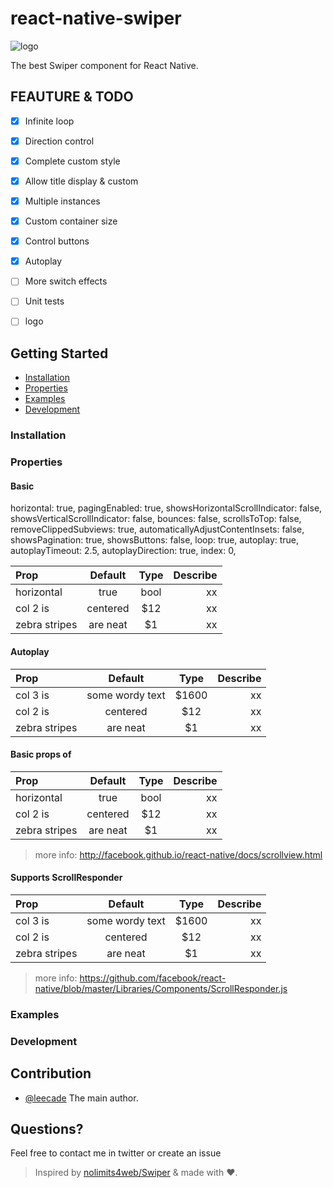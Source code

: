 # react-native-swiper

![logo](https://d13yacurqjgara.cloudfront.net/users/60166/screenshots/1688473/sea_water.jpg)

The best Swiper component for React Native.

## FEAUTURE & TODO

- [x] Infinite loop

- [x] Direction control

- [x] Complete custom style

- [x] Allow title display & custom

- [x] Multiple instances

- [x] Custom container size

- [x] Control buttons

- [x] Autoplay

- [ ] More switch effects

- [ ] Unit tests

- [ ] logo

## Getting Started

- [Installation](#installation)
- [Properties](#properties)
- [Examples](#examples)
- [Development](#development)

### Installation

### Properties

#### Basic

horizontal: true,
pagingEnabled: true,
showsHorizontalScrollIndicator: false,
showsVerticalScrollIndicator: false,
bounces: false,
scrollsToTop: false,
removeClippedSubviews: true,
automaticallyAdjustContentInsets: false,
showsPagination: true,
showsButtons: false,
loop: true,
autoplay: true,
autoplayTimeout: 2.5,
autoplayDirection: true,
index: 0,

| Prop  | Default  | Type | Describe |
| :------------ |:---------------:| :---------------:| -----:|
| horizontal | true | bool | xx |
| col 2 is      | centered        |   $12 | xx |
| zebra stripes | are neat        |    $1 | xx |

#### Autoplay

| Prop  | Default  | Type | Describe |
| :------------ |:---------------:| :---------------:| -----:|
| col 3 is      | some wordy text | $1600 | xx |
| col 2 is      | centered        |   $12 | xx |
| zebra stripes | are neat        |    $1 | xx |

#### Basic props of <ScrollView />

| Prop  | Default  | Type | Describe |
| :------------ |:---------------:| :---------------:| -----:|
| horizontal | true | bool | xx |
| col 2 is      | centered        |   $12 | xx |
| zebra stripes | are neat        |    $1 | xx |

> more info: http://facebook.github.io/react-native/docs/scrollview.html

#### Supports ScrollResponder

| Prop  | Default  | Type | Describe |
| :------------ |:---------------:| :---------------:| -----:|
| col 3 is      | some wordy text | $1600 | xx |
| col 2 is      | centered        |   $12 | xx |
| zebra stripes | are neat        |    $1 | xx |

> more info: https://github.com/facebook/react-native/blob/master/Libraries/Components/ScrollResponder.js

### Examples

### Development

## Contribution

- [@leecade](mailto:leecade@163.com) The main author.

## Questions?

Feel free to contact me in twitter or create an issue

> Inspired by [nolimits4web/Swiper](https://github.com/nolimits4web/swiper/) & made with ♥.


